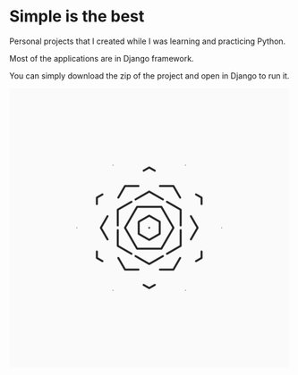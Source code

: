 # Simple is the best



Personal projects that I created while I was learning and practicing Python.

Most of the applications are in Django framework.



You can simply download the zip of the project and open in Django to run it.



<img src="img/il.gif">